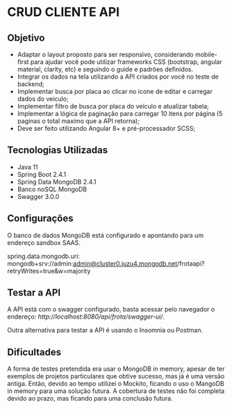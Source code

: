 # CRUD CLIENTE API

## Objetivo

- Adaptar o layout proposto para ser responsivo, considerando mobile-first para ajudar você pode utilizar frameworks CSS (bootstrap, angular material, clarity, etc) e seguindo o guide e padrões definidos.
- Integrar os dados na tela utilizando a API criados por você no teste de backend;
- Implementar busca por placa ao clicar no icone de editar e carregar dados do veiculo;
- Implementar filtro de busca por placa do veículo e atualizar tabela;
- Implementar a lógica de paginação para carregar 10 itens por página (5 paginas o total maximo que a API retorna);
- Deve ser feito utilizando Angular 8+ e pré-processador SCSS;

## Tecnologias Utilizadas

- Java 11
- Spring Boot 2.4.1
- Spring Data MongoDB 2.4.1
- Banco noSQL MongoDB
- Swagger 3.0.0

## Configurações

O banco de dados MongoDB está configurado e apontando para um endereço sandbox SAAS.

spring.data.mongodb.uri: mongodb+srv://admin:admin@cluster0.juzu4.mongodb.net/frotaapi?retryWrites=true&w=majority

## Testar a API

A API está com o swagger configurado, basta acessar pelo navegador o endereço: *http://localhost:8080/api/frota/swagger-ui/*.

Outra alternativa para testar a API é usando o Insomnia ou Postman.

## Dificultades

A forma de testes pretendida era usar o MongoDB in memory, apesar de ter exemplos de projetos particulares que obtive sucesso, mas já é uma versão antiga. Então, devido ao tempo utilizei o Mockito, ficando o uso o MangoDB in memory para uma solução futura.
A cobertura de testes não foi completa devido ao prazo, mas ficando para uma conclusão futura.